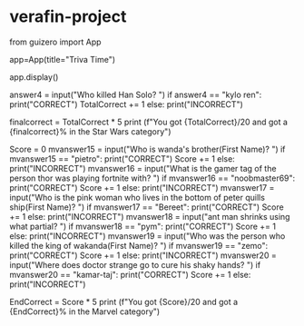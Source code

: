# verafin-project

from guizero import App

app=App(title="Triva Time")

app.display()


answer4 = input("Who killed Han Solo? ")
if answer4 == "kylo ren":
        print("CORRECT")
        TotalCorrect += 1
else: print("INCORRECT")


finalcorrect = TotalCorrect * 5
print (f"You got {TotalCorrect}/20 and got a {finalcorrect}% in the Star Wars category")


Score = 0
mvanswer15 = input("Who is wanda's brother(First Name)? ")
if mvanswer15 == "pietro":
        print("CORRECT")
        Score += 1
else: print("INCORRECT")
mvanswer16 = input("What is the gamer tag of the person thor was playing fortnite with? ")
if mvanswer16 == "noobmaster69":
        print("CORRECT")
        Score += 1
else: print("INCORRECT")
mvanswer17 = input("Who is the pink woman who lives in the bottom of peter quills ship(First Name)? ")
if mvanswer17 == "Bereet":
        print("CORRECT")
        Score += 1
else: print("INCORRECT")
mvanswer18 = input("ant man shrinks using what partial? ")
if mvanswer18 == "pym":
        print("CORRECT")
        Score += 1
else: print("INCORRECT")
mvanswer19 = input("Who was the person who killed the king of wakanda(First Name)? ")
if mvanswer19 == "zemo":
        print("CORRECT")
        Score += 1
else: print("INCORRECT")
mvanswer20 = input("Where does doctor strange go to cure his shaky hands? ")
if mvanswer20 == "kamar-taj":
        print("CORRECT")
        Score += 1
else: print("INCORRECT")

EndCorrect = Score * 5
print (f"You got {Score}/20 and got a {EndCorrect}% in the Marvel category")
